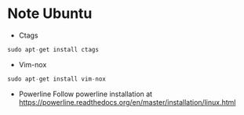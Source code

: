 # Note Ubuntu

* Ctags
```php
sudo apt-get install ctags
```

* Vim-nox
```php
sudo apt-get install vim-nox
```

* Powerline
Follow powerline installation at https://powerline.readthedocs.org/en/master/installation/linux.html
